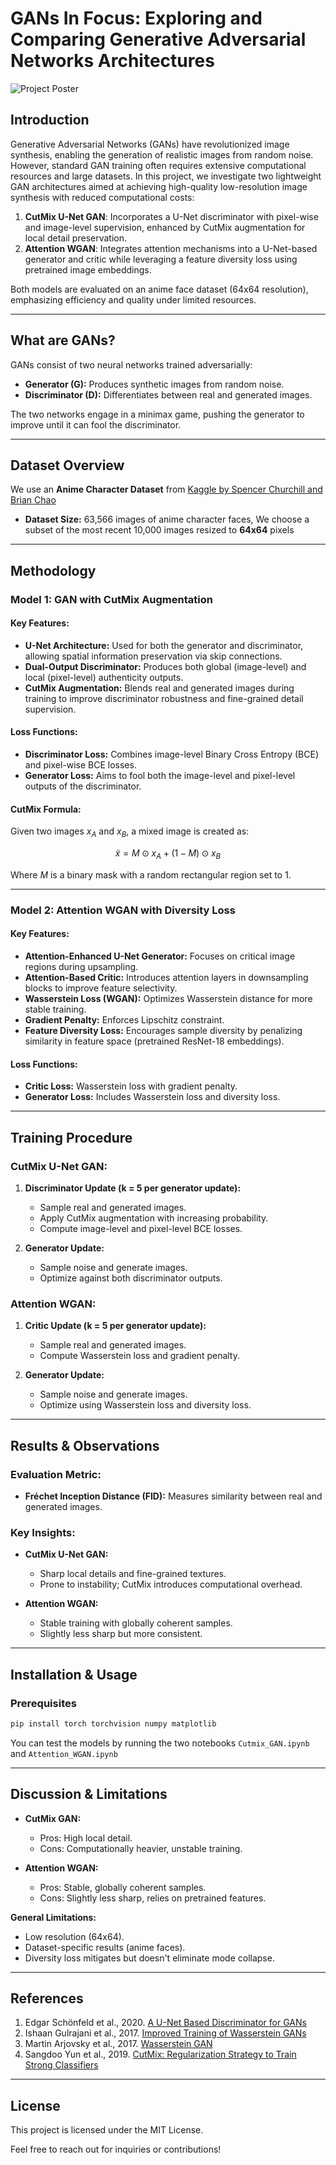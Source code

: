 # GANs In Focus: Exploring and Comparing Generative Adversarial Networks Architectures

![Project Poster](poster.png)

## Introduction 
Generative Adversarial Networks (GANs) have revolutionized image synthesis, enabling the generation of realistic images from random noise. However, standard GAN training often requires extensive computational resources and large datasets. In this project, we investigate two lightweight GAN architectures aimed at achieving high-quality low-resolution image synthesis with reduced computational costs:

1. **CutMix U-Net GAN**: Incorporates a U-Net discriminator with pixel-wise and image-level supervision, enhanced by CutMix augmentation for local detail preservation.
2. **Attention WGAN**: Integrates attention mechanisms into a U-Net-based generator and critic while leveraging a feature diversity loss using pretrained image embeddings.

Both models are evaluated on an anime face dataset (64x64 resolution), emphasizing efficiency and quality under limited resources.

---
## What are GANs? 
GANs consist of two neural networks trained adversarially:
- **Generator (G):** Produces synthetic images from random noise.
- **Discriminator (D):** Differentiates between real and generated images.

The two networks engage in a minimax game, pushing the generator to improve until it can fool the discriminator.

---
## Dataset Overview 

We use an **Anime Character Dataset** from [Kaggle by Spencer Churchill and Brian Chao](https://www.kaggle.com/datasets/splcher/animefacedataset)

- **Dataset Size:** 63,566 images of anime character faces, We choose a subset of the most recent 10,000 images resized to **64x64** pixels

---
## Methodology 

### Model 1: GAN with CutMix Augmentation 
#### Key Features:
- **U-Net Architecture:** Used for both the generator and discriminator, allowing spatial information preservation via skip connections.
- **Dual-Output Discriminator:** Produces both global (image-level) and local (pixel-level) authenticity outputs.
- **CutMix Augmentation:** Blends real and generated images during training to improve discriminator robustness and fine-grained detail supervision.

#### Loss Functions:
- **Discriminator Loss:** Combines image-level Binary Cross Entropy (BCE) and pixel-wise BCE losses.
- **Generator Loss:** Aims to fool both the image-level and pixel-level outputs of the discriminator.

#### CutMix Formula:
Given two images $x_A$ and $x_B$, a mixed image is created as:

$$ \tilde{x} = M \odot x_A + (1 - M) \odot x_B $$

Where $M$ is a binary mask with a random rectangular region set to 1.

---
### Model 2: Attention WGAN with Diversity Loss 
#### Key Features:
- **Attention-Enhanced U-Net Generator:** Focuses on critical image regions during upsampling.
- **Attention-Based Critic:** Introduces attention layers in downsampling blocks to improve feature selectivity.
- **Wasserstein Loss (WGAN):** Optimizes Wasserstein distance for more stable training.
- **Gradient Penalty:** Enforces Lipschitz constraint.
- **Feature Diversity Loss:** Encourages sample diversity by penalizing similarity in feature space (pretrained ResNet-18 embeddings).

#### Loss Functions:
- **Critic Loss:** Wasserstein loss with gradient penalty.
- **Generator Loss:** Includes Wasserstein loss and diversity loss.

---
## Training Procedure 
### CutMix U-Net GAN:
1. **Discriminator Update (k = 5 per generator update):**
   - Sample real and generated images.
   - Apply CutMix augmentation with increasing probability.
   - Compute image-level and pixel-level BCE losses.

2. **Generator Update:**
   - Sample noise and generate images.
   - Optimize against both discriminator outputs.

### Attention WGAN:
1. **Critic Update (k = 5 per generator update):**
   - Sample real and generated images.
   - Compute Wasserstein loss and gradient penalty.

2. **Generator Update:**
   - Sample noise and generate images.
   - Optimize using Wasserstein loss and diversity loss.

---
## Results & Observations 
### Evaluation Metric:
- **Fréchet Inception Distance (FID):** Measures similarity between real and generated images.

### Key Insights:
- **CutMix U-Net GAN:**
  - Sharp local details and fine-grained textures.
  - Prone to instability; CutMix introduces computational overhead.

- **Attention WGAN:**
  - Stable training with globally coherent samples.
  - Slightly less sharp but more consistent.


---
## Installation & Usage 
### Prerequisites
```bash
pip install torch torchvision numpy matplotlib
```

You can test the models by running the two notebooks `Cutmix_GAN.ipynb` and `Attention_WGAN.ipynb` 

---
## Discussion & Limitations 
- **CutMix GAN:**
  - Pros: High local detail.
  - Cons: Computationally heavier, unstable training.

- **Attention WGAN:**
  - Pros: Stable, globally coherent samples.
  - Cons: Slightly less sharp, relies on pretrained features.

**General Limitations:**
- Low resolution (64x64).
- Dataset-specific results (anime faces).
- Diversity loss mitigates but doesn't eliminate mode collapse.

---
## References 
1. Edgar Schönfeld et al., 2020. [A U-Net Based Discriminator for GANs](https://arxiv.org/abs/2002.12655)
2. Ishaan Gulrajani et al., 2017. [Improved Training of Wasserstein GANs](https://arxiv.org/abs/1704.00028)
3. Martin Arjovsky et al., 2017. [Wasserstein GAN](https://arxiv.org/abs/1701.07875)
4. Sangdoo Yun et al., 2019. [CutMix: Regularization Strategy to Train Strong Classifiers](https://arxiv.org/abs/1905.04899)

---
## License 
This project is licensed under the MIT License.

Feel free to reach out for inquiries or contributions!
